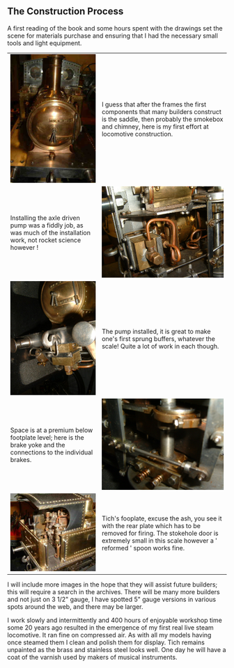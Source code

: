 ## The Construction Process

A first reading of the book and some hours spent with the drawings set the scene for materials purchase and ensuring that I had the necessary small tools and light equipment.

<div align="center" class="image-table">
	<table>
		<tr>
			<td class="col2">
				<img src="/assets/jmm/tichssmokebox.jpg">
			</td>
			<td class="col2">
				<p>I guess that after the frames the first components that many builders construct is the saddle, then probably the smokebox and chimney, here is my first effort at locomotive construction.</p>
			</td>
		</tr>
		<tr>
			<td>
				<p>Installing the axle driven pump was a fiddly job, as was much of the installation work, not rocket science however !</p>
			</td>
			<td>
				<img src="/assets/jmm/dscf0030.jpg">
			</td>
		</tr>
		<tr>
			<td>
				<img src="/assets/jmm/dscf0035.jpg">
			</td>
			<td>
				<p>The pump installed, it is great to make one's first sprung buffers, whatever the scale! Quite a lot of work in each though.</p>
			</td>
		</tr>
		<tr>
			<td>
				<p>Space is at a premium below footplate level; here is the brake yoke and the connections to the individual brakes.</p>
			</td>
			<td>
				<img src="/assets/jmm/dscf0033.jpg">
			</td>
		</tr>
		<tr>
			<td>
				<img src="/assets/jmm/tichsfootplate.jpg">
			</td>
			<td>
				<p>Tich's fooplate, excuse the ash, you see it with the rear plate which has to be removed for firing. The stokehole door is extremely small in this scale however a ' reformed ' spoon works fine.</p>
			</td>
		</tr>
	</table>
</div>

I will include more images in the hope that they will assist future builders; this will require a search in the archives.
There will be many more builders and not just on 3 1/2" gauge, I have spotted 5" gauge versions in various spots around the web, and there may be larger.

I work slowly and intermittently and 400 hours of enjoyable workshop time some 20 years ago resulted in the emergence of my first real live steam locomotive.
It ran fine on compressed air. As with all my models having once steamed them I clean and polish them for display.
Tich remains unpainted as the brass and stainless steel looks well.
One day he will have a coat of the varnish used by makers of musical instruments.